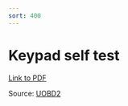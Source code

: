```yaml
---
sort: 400
---
```

# Keypad self test

[Link to PDF](odb2_gm_tech2_keypad_test.pdf)

Source: [UOBD2](https://https://www.uobdii.com)